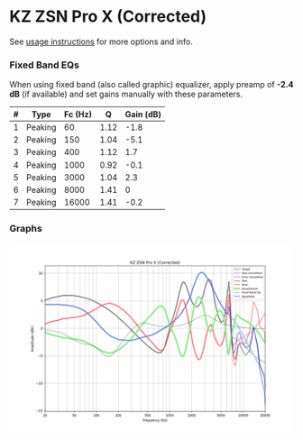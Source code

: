 # KZ ZSN Pro X (Corrected)
See [usage instructions](https://github.com/jaakkopasanen/AutoEq#usage) for more options and info.

### Fixed Band EQs
When using fixed band (also called graphic) equalizer, apply preamp of **-2.4 dB** (if available) and set gains manually with these parameters.

|   # | Type    |   Fc (Hz) |    Q |   Gain (dB) |
|-----|---------|-----------|------|-------------|
|   1 | Peaking |        60 | 1.12 |        -1.8 |
|   2 | Peaking |       150 | 1.04 |        -5.1 |
|   3 | Peaking |       400 | 1.12 |         1.7 |
|   4 | Peaking |      1000 | 0.92 |        -0.1 |
|   5 | Peaking |      3000 | 1.04 |         2.3 |
|   6 | Peaking |      8000 | 1.41 |         0   |
|   7 | Peaking |     16000 | 1.41 |        -0.2 |

### Graphs
![](./KZ%20ZSN%20Pro%20X%20(Corrected).png)
